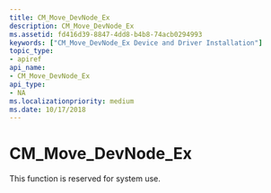 ```yaml
---
title: CM_Move_DevNode_Ex
description: CM_Move_DevNode_Ex
ms.assetid: fd416d39-8847-4dd8-b4b8-74acb0294993
keywords: ["CM_Move_DevNode_Ex Device and Driver Installation"]
topic_type:
- apiref
api_name:
- CM_Move_DevNode_Ex
api_type:
- NA
ms.localizationpriority: medium
ms.date: 10/17/2018
---
```


# CM_Move_DevNode_Ex

This function is reserved for system use.
